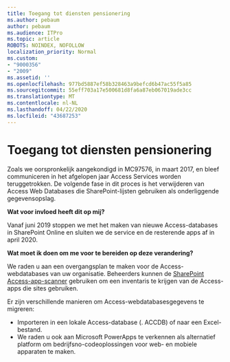 ```yaml
---
title: Toegang tot diensten pensionering
ms.author: pebaum
author: pebaum
ms.audience: ITPro
ms.topic: article
ROBOTS: NOINDEX, NOFOLLOW
localization_priority: Normal
ms.custom:
- "9000356"
- "2009"
ms.assetid: ''
ms.openlocfilehash: 977bd5887ef58b328463a9befcd6b47ac55f5a85
ms.sourcegitcommit: 55eff703a17e500681d8fa6a87eb067019ade3cc
ms.translationtype: MT
ms.contentlocale: nl-NL
ms.lasthandoff: 04/22/2020
ms.locfileid: "43687253"
---
```

# <a name="access-services-retirement"></a>Toegang tot diensten pensionering

Zoals we oorspronkelijk aangekondigd in MC97576, in maart 2017, en bleef communiceren in het afgelopen jaar Access Services worden teruggetrokken. De volgende fase in dit proces is het verwijderen van Access Web Databases die SharePoint-lijsten gebruiken als onderliggende gegevensopslag.

**Wat voor invloed heeft dit op mij?**

Vanaf juni 2019 stoppen we met het maken van nieuwe Access-databases in SharePoint Online en sluiten we de service en de resterende apps af in april 2020.

**Wat moet ik doen om me voor te bereiden op deze verandering?**

We raden u aan een overgangsplan te maken voor de Access-webdatabases van uw organisatie. Beheerders kunnen de [SharePoint Access-app-scanner](https://github.com/SharePoint/PnP-Tools/tree/master/Solutions/SharePoint.AccessApp.Scanner) gebruiken om een inventaris te krijgen van de Access-apps die sites gebruiken.

Er zijn verschillende manieren om Access-webdatabasesgegevens te migreren:

- Importeren in een lokale Access-database (. ACCDB) of naar een Excel-bestand.
- We raden u ook aan Microsoft PowerApps te verkennen als alternatief platform om bedrijfsno-codeoplossingen voor web- en mobiele apparaten te maken.
